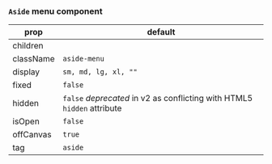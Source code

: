 ### `Aside` menu component

| prop | default |
| ------- | ---------
| children  |
| className | `aside-menu`
| display   | `sm, md, lg, xl, ""`
| fixed     | `false`
| hidden    | `false` *deprecated* in v2 as conflicting with HTML5 `hidden` attribute
| isOpen    | `false`
| offCanvas | `true`
| tag       | `aside`